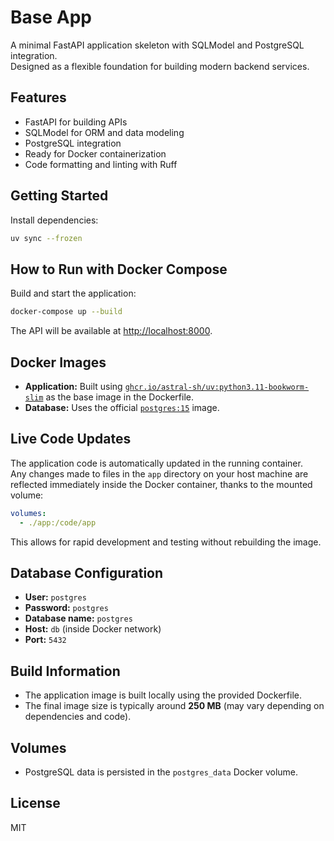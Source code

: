 # Base App

A minimal FastAPI application skeleton with SQLModel and PostgreSQL integration.  
Designed as a flexible foundation for building modern backend services.

## Features

- FastAPI for building APIs
- SQLModel for ORM and data modeling
- PostgreSQL integration
- Ready for Docker containerization
- Code formatting and linting with Ruff

## Getting Started

Install dependencies:

```sh
uv sync --frozen
```

## How to Run with Docker Compose

Build and start the application:

```sh
docker-compose up --build
```

The API will be available at [http://localhost:8000](http://localhost:8000).

## Docker Images

- **Application:** Built using [`ghcr.io/astral-sh/uv:python3.11-bookworm-slim`](https://github.com/astral-sh/uv) as the base image in the Dockerfile.
- **Database:** Uses the official [`postgres:15`](https://hub.docker.com/_/postgres) image.

## Live Code Updates

The application code is automatically updated in the running container.  
Any changes made to files in the `app` directory on your host machine are reflected immediately inside the Docker container, thanks to the mounted volume:

```yaml
volumes:
  - ./app:/code/app
```

This allows for rapid development and testing without rebuilding the image.

## Database Configuration

- **User:** `postgres`
- **Password:** `postgres`
- **Database name:** `postgres`
- **Host:** `db` (inside Docker network)
- **Port:** `5432`

## Build Information

- The application image is built locally using the provided Dockerfile.
- The final image size is typically around **250 MB** (may vary depending on dependencies and code).

## Volumes

- PostgreSQL data is persisted in the `postgres_data` Docker volume.

## License

MIT